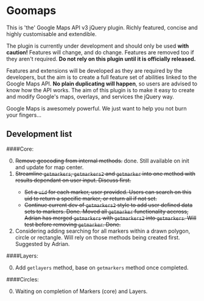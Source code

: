 # Goomaps

This is 'the' Google Maps API v3 jQuery plugin. Richly featured, concise and highly customisable and extendible.

The plugin is currently under development and should only be used **with caution!** Features will change, and do change. Features are removed too if they aren't required. **Do not rely on this plugin until it is officially released.**

Features and extensions will be developed as they are required by the developers, but the aim is to create a full feature set of abilities linked to the Google Maps API. **No plain duplicating will happen**, so users are advised to know how the API works. The aim of this plugin is to make it easy to create and modify Google's  maps, overlays, and services the jQuery way.

Google Maps is awesomely powerful. We just want to help you not burn your fingers...

## Development list

####Core:

0.	<del>Remove geocoding from internal methods.</del> done. Still available on init and update for map center.
0.	<del>Streamline `getmarkers`, `getmarkers2` and `getmarker` into one method with results dependant on user input. Discuss first.
	-	Set a `uid` for each marker, user provided. Users can search on this uid to return a specific marker, or return all if not set.
	-	Continue current dev of `getmarkers2` style to add user defined data sets to markers.</del>
	Done. Moved all `getmarker` functionality accross, Adrian has merged `getmarkers` with `getmarkers2` into `getmarkers`. <del>Will test before removing `getmarker`.</del> Done.
0.	Considering adding searching for all markers within a drawn polygon, circle or rectangle. Will rely on those methods being created first. Suggested by Adrian.

####Layers:

0.	Add `getlayers` method, base on `getmarkers` method once completed.

####Circles:

0.	Waiting on completion of Markers (core) and Layers.